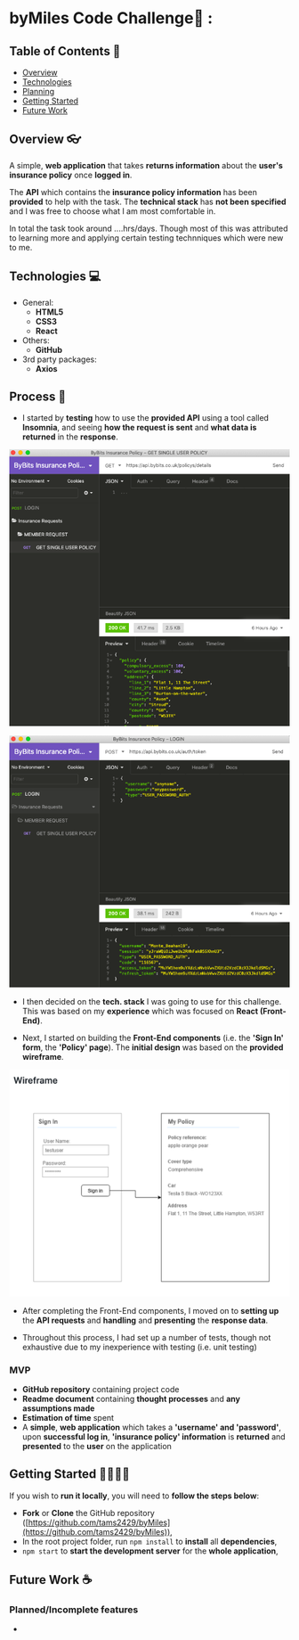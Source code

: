 # byMiles Code Challenge🤔 :

## Table of Contents 📖

- [Overview](#overview-)
- [Technologies](#technologies-)
- [Planning](#process-)
- [Getting Started](#getting-started-)
- [Future Work](#future-work-)

## Overview 👓

A simple, **web application** that takes **returns information** about the **user's insurance policy** once **logged in**.

The **API** which contains the **insurance policy information** has been **provided** to help with the task. The **technical stack** has **not been specified** and I was free to choose what I am most comfortable in.

In total the task took around ....hrs/days. Though most of this was attributed to learning more and applying certain testing technniques which were new to me.

## Technologies 💻

- General:
    - **HTML5**
    - **CSS3**
    - **React**
- Others:
    - **GitHub**
- 3rd party packages:
    - **Axios**


## Process 📝
- I started by **testing** how to use the **provided API** using a tool called **Insomnia**, and seeing **how the request is sent** and **what data is returned** in the **response**.

![API Insomnia Test 1](./ReadmeResources/Insomnia1.png)

![API Insomnia Test 2](./ReadmeResources/Insomnia2.png)

- I then decided on the **tech. stack** I was going to use for this challenge. This was based on my **experience** which was focused on **React (Front-End)**.

- Next, I started on building the **Front-End components** (i.e. the **'Sign In' form**, the **'Policy' page**). The **initial design** was based on the **provided wireframe**.

![Wireframe](./ReadmeResources/Wireframe.png)

- After completing the Front-End components, I moved on to **setting up** the **API requests** and **handling** and **presenting** the **response data**.

- Throughout this process, I had set up a number of tests, though not exhaustive due to my inexperience with testing (i.e. unit testing)

### MVP
- **GitHub repository** containing project code
- **Readme document** containing **thought processes** and **any assumptions made**
- **Estimation of time** spent
- A **simple**, **web application** which takes a **'username' and 'password'**, upon **successful log in**, **'insurance policy' information** is **returned** and **presented** to the **user** on the application

## Getting Started 🏃‍♂️🏃‍♀️

If you wish to **run it locally**, you will need to **follow the steps below**:

- **Fork** or **Clone** the GitHub repository ([https://github.com/tams2429/byMiles](https://github.com/tams2429/byMiles)),
- In the root project folder, run `npm install` to **install** all **dependencies**,
- `npm start` to **start the development server** for the **whole application**,

## Future Work ☕

### Planned/Incomplete features

-
